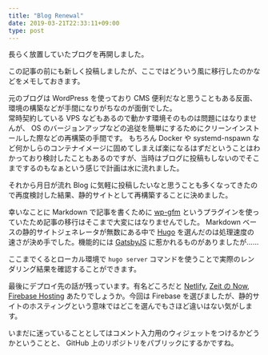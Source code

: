 ```yaml
---
title: "Blog Renewal"
date: 2019-03-21T22:33:11+09:00
type: post
---
```


長らく放置していたブログを再開しました。

この記事の前にも新しく投稿しましたが、ここではどういう風に移行したのかなどをメモしておきます。

<!--more-->

元のブログは WordPress を使っており CMS 便利だなと思うこともある反面、環境の構築などが手間になりがちなのが面倒でした。  
常時契約している VPS などもあるので動かす環境そのものは問題にはなりませんが、 OS のバージョンアップなどの追従を簡単にするためにクリーンインストールした際などの再構築の手間です。
もちろん Docker や systemd-nspawn など何かしらのコンテナイメージに固めてしまえば楽になるはずだということはわかっており検討したこともあるのですが、当時はブログに投稿もしないのでそこまでするのもなぁという感じで計画は水に流れました。

それから月日が流れ Blog に気軽に投稿したいなと思うことも多くなってきたので再度検討した結果、静的サイトとして再構築することに決めました。

幸いなことに Markdown で記事を書くために [wp-gfm](https://github.com/makotokw/wp-gfm) というプラグインを使っていたため記事の移行はそこまで大変にはなりませんでした。
Markdown ベースの静的サイトジェネレータが無数にある中で [Hugo](https://gohugo.io/) を選んだのは処理速度の速さが決め手でした。機能的には [GatsbyJS](https://www.gatsbyjs.org/) に惹かれるものがありましたが……

ここまでくるとローカル環境で `hugo server` コマンドを使うことで実際のレンダリング結果を確認することができます。

最後にデプロイ先の話が残っています。有名どころだと [Netlify](https://www.netlify.com/), [Zeit の Now](https://zeit.co/), [Firebase Hosting](https://firebase.google.com/docs/hosting/) あたりでしょうか。今回は Firebase を選びましたが、静的サイトのホスティングという意味ではどこを選んでもさほど違いはない気がします。

いまだに迷っていることとしてはコメント入力用のウィジェットをつけるかどうかということと、 GitHub 上のリポジトリをパブリックにするかですね。
